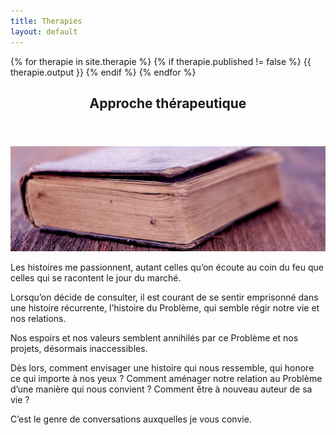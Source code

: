 ```yaml
---
title: Therapies
layout: default
---
```

{% for therapie in site.therapie %}
    {% if therapie.published != false %}
{{ therapie.output }}
    {% endif %}
{% endfor %}

<header>
    <h2 style="text-align:center;">Approche thérapeutique</h2>
</header>

<div class="row">
    <span class="image 8u -2u 12u(mobile)">
        <img src="/files/therapies/panorama/approche.jpg" alt="Approche thérapeutique">
    </span>
</div>

Les histoires me passionnent, autant celles qu’on écoute au coin du feu que celles qui se racontent le jour du marché.

Lorsqu’on décide de consulter, il est courant de se sentir emprisonné dans une histoire récurrente, l’histoire du Problème, qui semble régir notre vie et nos relations.

Nos espoirs et nos valeurs semblent annihilés par ce Problème et nos projets, désormais inaccessibles.

Dès lors, comment envisager une histoire qui nous ressemble, qui honore ce qui importe à nos yeux ? Comment aménager notre relation au Problème d’une manière qui nous convient ? Comment être à nouveau auteur de sa vie ?

C’est le genre de conversations auxquelles je vous convie.
